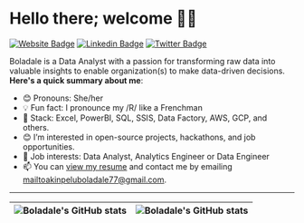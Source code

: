 # Hello there; welcome 👋🏾

[![Website Badge](https://img.shields.io/badge/-boladaleakinpelu.com-000000?style=for-the-badge&logo=Google-Chrome&logoColor=white&link=https://boladaleakinpelu.com)](https://akinpeluboladale77.wixsite.com/boladaleakinpelu) [![Linkedin Badge](https://img.shields.io/badge/-favboladale-blue?style=for-the-badge&logo=Linkedin&logoColor=white&link=https://www.linkedin.com/in/boladale-akinpelu-15236317b/)](https://www.linkedin.com/in/boladale-akinpelu-15236317b/) [![Twitter Badge](https://img.shields.io/badge/-@favboladale-1ca0f1?style=for-the-badge&logo=twitter&logoColor=white&link=https://twitter.com/favboladale)](https://twitter.com/favboladale)

Boladale is a Data Analyst with a passion for transforming raw data into valuable insights to enable organization(s) to make data-driven decisions. 
**Here's a quick summary about me**:

- 😊 Pronouns: She/her
- 💡 Fun fact: I pronounce my /R/ like a Frenchman
- 🌱 Stack: Excel, PowerBI, SQL, SSIS, Data Factory, AWS, GCP, and others. 
- 😊 I’m interested in open-source projects, hackathons, and job opportunities.
- 💼 Job interests: Data Analyst, Analytics Engineer or Data Engineer
- 📫 You can [view my resume](#) and contact me by emailing mailtoakinpeluboladale77@gmail.com.

---

| <img align="center" src="https://github-readme-stats.vercel.app/api?username=favboladale&show_icons=true&include_all_commits=true&hide_border=true" alt="Boladale's GitHub stats" /> | <img align="center" src="https://github-readme-stats.vercel.app/api/top-langs/?username=favboladale&langs_count=8&layout=compact&hide_border=true" alt="Boladale's GitHub stats" /> |
| ------------- | ------------- |
